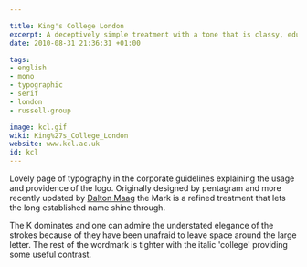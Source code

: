 ```yaml
---

title: King's College London
excerpt: A deceptively simple treatment with a tone that is classy, educated and just the right side of formal.
date: 2010-08-31 21:36:31 +01:00

tags:
- english
- mono
- typographic
- serif
- london
- russell-group

image: kcl.gif
wiki: King%27s_College_London
website: www.kcl.ac.uk
id: kcl
---
```


Lovely page of typography in the corporate guidelines explaining the usage and providence of the logo. Originally designed by pentagram and more recently updated by [Dalton Maag](http://www.daltonmaag.com/) the Mark is a refined treatment that lets the long established name shine through.

The K dominates and one can admire the understated elegance of the strokes because of they have been unafraid to leave space around the large letter. The rest of the wordmark is tighter with the italic 'college' providing some useful contrast.
